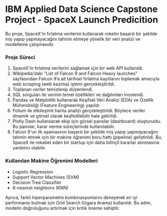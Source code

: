 # IBM Applied Data Science Capstone Project - SpaceX Launch Predicition

Bu proje, SpaceX'in fırlatma verilerini kullanarak roketin başarılı bir şekilde iniş yapıp yapmayacağını tahmin etmeye yönelik bir veri analizi ve modelleme çalışmasıdır.

### Proje Süreci
1. SpaceX'in fırlatma verilerini sağlamak için bir web API kullanıldı.
2. Wikipedia'daki "List of Falcon 9 and Falcon Heavy launches" sayfasından Falcon 9’a ait tarihsel fırlatma kayıtlarını toplamak amacıyla web scraping (web kazıma) işlemi gerçekleştirildi.
3. Toplanan veriler temizlenip düzenlendi.
4. SQL sorguları ile verinin temel özellikleri ve dağılımları incelendi.
5. Pandas ve Matplotlib kullanarak Keşifsel Veri Analizi (EDA) ve Özellik Mühendisliği (Feature Engineering) yapıldı.
6. Folium ile etkileşimli harita analizi gerçekleştirildi. Böylece veriler dinamik ve görsel olarak keşfedilebilir hale getirildi.
7. Plotly Dash kullanılarak ekip için görsel panolar (dashboard) oluşturuldu. Bu panolar, karar verme süreçlerinde kullanılabilir.
8.  Falcon 9'un ilk aşamasının başarılı bir şekilde iniş yapıp yapmayacağını tahmin etmek için bir makine öğrenimi boru hattı (pipeline) geliştirildi. Bu, SpaceX ile rekabet eden bir startup için daha bilinçli kararlar alınmasına yardımcı olabilir.


### Kullanılan Makine Öğrenimi Modelleri
* Logistic Regression
* Support Vector Machines (SVM)
* Decision Tree Classifier
* K-nearest neighbors (KNN)
  
Ayrıca, farklı hiperparametre kombinasyonlarını deneyerek en iyi performansı bulmak için Grid Search (Izgara Arama) kullanıldı. Bu adım, modelin doğruluğunu artırmak için kritik öneme sahiptir.
